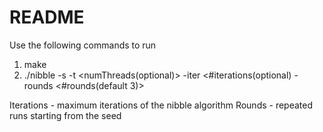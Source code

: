 # README #

Use the following commands to run

1. make 
2. ./nibble <filename> -s <start node> -t <numThreads(optional)> -iter <#iterations(optional) -rounds <#rounds(default 3)>

Iterations - maximum iterations of the nibble algorithm
Rounds - repeated runs starting from the seed
 
